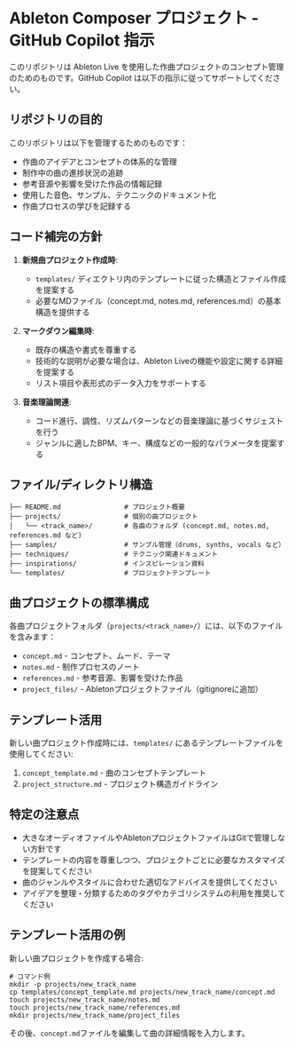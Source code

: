 # Ableton Composer プロジェクト - GitHub Copilot 指示

このリポジトリは Ableton Live を使用した作曲プロジェクトのコンセプト管理のためのものです。GitHub Copilot は以下の指示に従ってサポートしてください。

## リポジトリの目的

このリポジトリは以下を管理するためのものです：

- 作曲のアイデアとコンセプトの体系的な管理
- 制作中の曲の進捗状況の追跡
- 参考音源や影響を受けた作品の情報記録
- 使用した音色、サンプル、テクニックのドキュメント化
- 作曲プロセスの学びを記録する

## コード補完の方針

1. **新規曲プロジェクト作成時**:
   - `templates/` ディエクトリ内のテンプレートに従った構造とファイル作成を提案する
   - 必要なMDファイル（concept.md, notes.md, references.md）の基本構造を提供する

2. **マークダウン編集時**:
   - 既存の構造や書式を尊重する
   - 技術的な説明が必要な場合は、Ableton Liveの機能や設定に関する詳細を提案する
   - リスト項目や表形式のデータ入力をサポートする

3. **音楽理論関連**:
   - コード進行、調性、リズムパターンなどの音楽理論に基づくサジェストを行う
   - ジャンルに適したBPM、キー、構成などの一般的なパラメータを提案する

## ファイル/ディレクトリ構造

```shell
├── README.md                # プロジェクト概要
├── projects/                # 個別の曲プロジェクト
│   └── <track_name>/        # 各曲のフォルダ (concept.md, notes.md, references.md など)
├── samples/                 # サンプル管理（drums, synths, vocals など）
├── techniques/              # テクニック関連ドキュメント
├── inspirations/            # インスピレーション資料
└── templates/               # プロジェクトテンプレート
```

## 曲プロジェクトの標準構成

各曲プロジェクトフォルダ（`projects/<track_name>/`）には、以下のファイルを含みます：

- `concept.md` - コンセプト、ムード、テーマ
- `notes.md` - 制作プロセスのノート
- `references.md` - 参考音源、影響を受けた作品
- `project_files/` - Abletonプロジェクトファイル（gitignoreに追加）

## テンプレート活用

新しい曲プロジェクト作成時には、`templates/` にあるテンプレートファイルを使用してください:

1. `concept_template.md` - 曲のコンセプトテンプレート
2. `project_structure.md` - プロジェクト構造ガイドライン

## 特定の注意点

- 大きなオーディオファイルやAbletonプロジェクトファイルはGitで管理しない方針です
- テンプレートの内容を尊重しつつ、プロジェクトごとに必要なカスタマイズを提案してください
- 曲のジャンルやスタイルに合わせた適切なアドバイスを提供してください
- アイデアを整理・分類するためのタグやカテゴリシステムの利用を推奨してください

## テンプレート活用の例

新しい曲プロジェクトを作成する場合:

```shell
# コマンド例
mkdir -p projects/new_track_name
cp templates/concept_template.md projects/new_track_name/concept.md
touch projects/new_track_name/notes.md
touch projects/new_track_name/references.md
mkdir projects/new_track_name/project_files
```

その後、`concept.md`ファイルを編集して曲の詳細情報を入力します。
